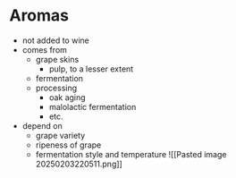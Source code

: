# Aromas
- not added to wine
- comes from
	- grape skins
		- pulp, to a lesser extent
	- fermentation
	- processing
		- oak aging
		- malolactic fermentation
		- etc.
- depend on
	- grape variety
	- ripeness of grape
	- fermentation style and temperature
![[Pasted image 20250203220511.png]]